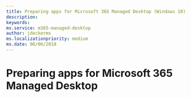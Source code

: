 ```yaml
---
title: Preparing apps for Microsoft 365 Managed Desktop (Windows 10)
description:  
keywords: 
ms.service: m365-managed-desktop
author: jdeckerms
ms.localizationpriority: medium
ms.date: 06/06/2018
---
```


# Preparing apps for Microsoft 365 Managed Desktop


<!--This topic is the target for 3 "Learn more" links in the Admin Portal and Enterprise Agreement (aka.ms/app-overview;app-package;app-req); do not delete.-->